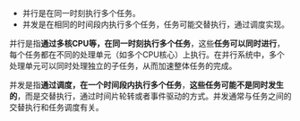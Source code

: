 - 并行是在同一时刻执行多个任务。
- 并发是在相同的时间段内执行多个任务，任务可能交替执行，通过调度实现。

并行是指**通过多核CPU等，在同一时刻执行多个任务**，这些**任务可以同时进行**，每个任务都在不同的处理单元（如多个CPU核心）上执行。在并行系统中，多个处理单元可以同时处理独立的子任务，从而加速整体任务的完成。

并发是指**通过调度，在一个时间段内执行多个任务**，**这些任务可能不是同时发生的**，而是交替执行，通过时间片轮转或者事件驱动的方式。并发通常与任务之间的交替执行和任务调度有关。